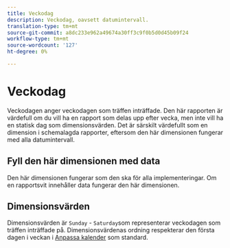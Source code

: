 ```yaml
---
title: Veckodag
description: Veckodag, oavsett datumintervall.
translation-type: tm+mt
source-git-commit: a8dc233e962a49674a30ff3c9f0b5d0d45b09f24
workflow-type: tm+mt
source-wordcount: '127'
ht-degree: 0%

---
```



# Veckodag

Veckodagen anger veckodagen som träffen inträffade. Den här rapporten är värdefull om du vill ha en rapport som delas upp efter vecka, men inte vill ha en statisk dag som dimensionsvärden. Det är särskilt värdefullt som en dimension i schemalagda rapporter, eftersom den här dimensionen fungerar med alla datumintervall.

## Fyll den här dimensionen med data

Den här dimensionen fungerar som den ska för alla implementeringar. Om en rapportsvit innehåller data fungerar den här dimensionen.

## Dimensionsvärden

Dimensionsvärden är `Sunday` - `Saturday`som representerar veckodagen som träffen inträffade på. Dimensionsvärdenas ordning respekterar den första dagen i veckan i [Anpassa kalender](/help/admin/admin/custom-calendar.md) som standard.
